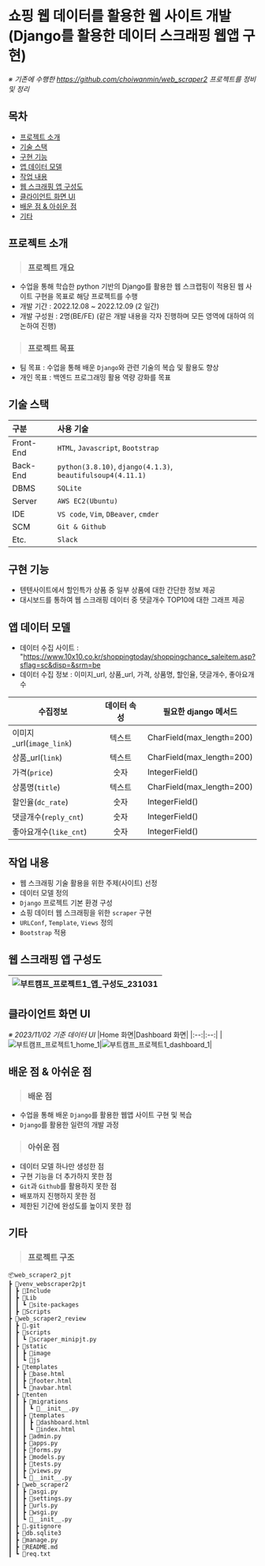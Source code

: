# 쇼핑 웹 데이터를 활용한 웹 사이트 개발<br/>(Django를 활용한 데이터 스크래핑 웹앱 구현)
*※ 기존에 수행한 https://github.com/choiwanmin/web_scraper2 프로젝트를 정비 및 정리*

## 목차
* [프로젝트 소개](#프로젝트-소개)
* [기술 스택](#기술-스택)
* [구현 기능](#구현-기능)
* [앱 데이터 모델](#앱-데이터-모델)
* [작업 내용](#작업-내용)
* [웹 스크래핑 앱 구성도](#웹-스크래핑-앱-구성도)
* [클라이언트 화면 UI](#클라이언트-화면-UI)
* [배운 점 & 아쉬운 점](#배운-점--아쉬운-점)
* [기타](#기타)

## 프로젝트 소개
> ### 프로젝트 개요
* 수업을 통해 학습한 python 기반의 Django를 활용한 웹 스크랩핑이 적용된 웹 사이트 구현을 목표로 해당 프로젝트를 수행
* 개발 기간 : 2022.12.08 ~ 2022.12.09 (2 일간)
* 개발 구성원 : 2명(BE/FE) (같은 개발 내용을 각자 진행하며 모든 영역에 대하여 의논하여 진행) 
> ### 프로젝트 목표
* 팀 목표 : 수업을 통해 배운 `Django`와 관련 기술의 복습 및 활용도 향상
* 개인 목표 : 백엔드 프로그래밍 활용 역량 강화를 목표

## 기술 스택

|구분|사용 기술|
|:---|:---|
|Front-End|`HTML`, `Javascript`, `Bootstrap`|
|Back-End|`python(3.8.10)`, `django(4.1.3)`, `beautifulsoup4(4.11.1)`|
|DBMS|`SQLite`|
|Server|`AWS EC2(Ubuntu)`|
|IDE|`VS code`, `Vim`, `DBeaver`, `cmder`|
|SCM|`Git & Github`|
|Etc.|`Slack`|

## 구현 기능
* 텐텐사이트에서 할인특가 상품 중 일부 상품에 대한 간단한 정보 제공
* 대시보드를 통하여 웹 스크래핑 데이터 중 댓글개수 TOP10에 대한 그래프 제공

## 앱 데이터 모델
* 데이터 수집 사이트 : "https://www.10x10.co.kr/shoppingtoday/shoppingchance_saleitem.asp?sflag=sc&disp=&srm=be
* 데이터 수집 정보 : 이미지_url, 상품_url, 가격, 상품명, 할인율, 댓글개수, 좋아요개수

|수집정보|데이터 속성|필요한 django 메서드|
|--|:--:|--|
|이미지_url(`image_link`)|텍스트|CharField(max_length=200)|
|상품_url(`link`)|텍스트|CharField(max_length=200)|
|가격(`price`)|숫자|IntegerField()|
|상품명(`title`)|텍스트|CharField(max_length=200)|
|할인율(`dc_rate`)|숫자|IntegerField()|
|댓글개수(`reply_cnt`)|숫자|IntegerField()|
|좋아요개수(`like_cnt`)|숫자|IntegerField()|

## 작업 내용
* 웹 스크래핑 기술 활용을 위한 주제(사이트) 선정
* 데이터 모델 정의
* `Django` 프로젝트 기본 환경 구성
* 쇼핑 데이터 웹 스크래핑을 위한 `scraper` 구현
* `URLConf`, `Template`, `Views` 정의
* `Bootstrap` 적용

## 웹 스크래핑 앱 구성도

|![부트캠프_프로젝트1_앱_구성도_231031](https://github.com/choiwanmin/web_scraper2_review/assets/111493653/1c49752f-04a8-4efe-abf3-a0e051a5a099)|
|:--:|

## 클라이언트 화면 UI
*※ 2023/11/02 기준 데이터 UI*
|Home 화면|Dashboard 화면|
|:--:|:--:|
|![부트캠프_프로젝트1_home_1](https://github.com/choiwanmin/web_scraper2_review/assets/111493653/33d39a3b-bd1f-489c-ac9e-f97c019f60f8)|![부트캠프_프로젝트1_dashboard_1](https://github.com/choiwanmin/web_scraper2_review/assets/111493653/ef51131e-6535-4253-88d0-78c5a2b17874)|

## 배운 점 & 아쉬운 점
> ### 배운 점
* 수업을 통해 배운 `Django`를 활용한 웹앱 사이트 구현 및 복습
* `Django`를 활용한 일련의 개발 과정
> ### 아쉬운 점
* 데이터 모델 하나만 생성한 점
* 구현 기능을 더 추가하지 못한 점
* `Git`과 `Github`를 활용하지 못한 점
* 배포까지 진행하지 못한 점
* 제한된 기간에 완성도를 높이지 못한 점

## 기타
> ### 프로젝트 구조
```
📦web_scraper2_pjt
┣ 📂venv_webscraper2pjt
┃ ┣ 📂Include
┃ ┣ 📂Lib
┃ ┃ ┗ 📂site-packages
┃ ┣ 📂Scripts
┣ 📂web_scraper2_review
┃ ┣ 📂.git
┃ ┣ 📂scripts
┃ ┃ ┗ 📜scraper_minipjt.py
┃ ┣ 📂static
┃ ┃ ┣ 📂image
┃ ┃ ┗ 📂js
┃ ┣ 📂templates
┃ ┃ ┣ 📜base.html
┃ ┃ ┣ 📜footer.html
┃ ┃ ┗ 📜navbar.html
┃ ┣ 📂tenten
┃ ┃ ┣ 📂migrations
┃ ┃ ┃ ┗ 📜__init__.py
┃ ┃ ┣ 📂templates
┃ ┃ ┃ ┣ 📜dashboard.html
┃ ┃ ┃ ┗ 📜index.html
┃ ┃ ┣ 📜admin.py
┃ ┃ ┣ 📜apps.py
┃ ┃ ┣ 📜forms.py
┃ ┃ ┣ 📜models.py
┃ ┃ ┣ 📜tests.py
┃ ┃ ┣ 📜views.py
┃ ┃ ┗ 📜__init__.py
┃ ┣ 📂web_scraper2
┃ ┃ ┣ 📜asgi.py
┃ ┃ ┣ 📜settings.py
┃ ┃ ┣ 📜urls.py
┃ ┃ ┣ 📜wsgi.py
┃ ┃ ┗ 📜__init__.py
┃ ┣ 📜.gitignore
┃ ┣ 📜db.sqlite3
┃ ┣ 📜manage.py
┃ ┣ 📜README.md
┃ ┗ 📜req.txt
```
